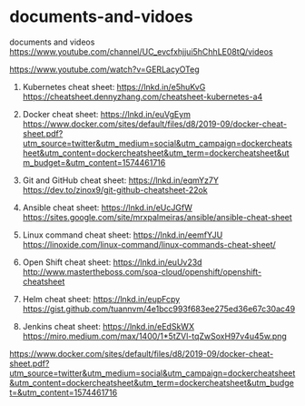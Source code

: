 # documents-and-vidoes
documents and videos
https://www.youtube.com/channel/UC_evcfxhjjui5hChhLE08tQ/videos

https://www.youtube.com/watch?v=GERLacyOTeg

1. Kubernetes cheat sheet: https://lnkd.in/e5huKvG
https://cheatsheet.dennyzhang.com/cheatsheet-kubernetes-a4

2. Docker cheat sheet: https://lnkd.in/euVgEym
https://www.docker.com/sites/default/files/d8/2019-09/docker-cheat-sheet.pdf?utm_source=twitter&utm_medium=social&utm_campaign=dockercheatsheet&utm_content=dockercheatsheet&utm_term=dockercheatsheet&utm_budget=&utm_content=1574461716

3. Git and GitHub cheat sheet: https://lnkd.in/eqmYz7Y
https://dev.to/zinox9/git-github-cheatsheet-22ok

4. Ansible cheat sheet: https://lnkd.in/eUcJGfW
https://sites.google.com/site/mrxpalmeiras/ansible/ansible-cheat-sheet

5. Linux command cheat sheet: https://lnkd.in/eemfYJU
https://linoxide.com/linux-command/linux-commands-cheat-sheet/

6. Open Shift cheat sheet: https://lnkd.in/euUv23d
http://www.mastertheboss.com/soa-cloud/openshift/openshift-cheatsheet

7. Helm cheat sheet: https://lnkd.in/eupFcpy
https://gist.github.com/tuannvm/4e1bcc993f683ee275ed36e67c30ac49

8. Jenkins cheat sheet: https://lnkd.in/eEdSkWX
https://miro.medium.com/max/1400/1*5tZVl-tqZwSoxH97v4u45w.png

https://www.docker.com/sites/default/files/d8/2019-09/docker-cheat-sheet.pdf?utm_source=twitter&utm_medium=social&utm_campaign=dockercheatsheet&utm_content=dockercheatsheet&utm_term=dockercheatsheet&utm_budget=&utm_content=1574461716
